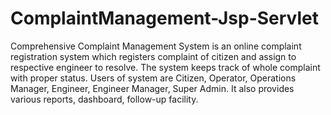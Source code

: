 # ComplaintManagement-Jsp-Servlet

Comprehensive Complaint Management System is an online complaint registration system which registers complaint of citizen and assign to respective engineer to resolve. The system keeps track of whole complaint with proper status. Users of system are Citizen,  Operator, Operations Manager, Engineer, Engineer Manager, Super Admin. It also provides various reports, dashboard, follow-up facility.
